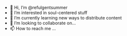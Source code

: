 - 👋 Hi, I’m @refulgentsummer
- 👀 I’m interested in soul-centered stuff
- 🌱 I’m currently learning new ways to distribute content
- 💞️ I’m looking to collaborate on...
- 📫 How to reach me ...

<!---
refulgentsummer/refulgentsummer is a ✨ special ✨ repository because its `README.md` (this file) appears on your GitHub profile.
You can click the Preview link to take a look at your changes.
--->
